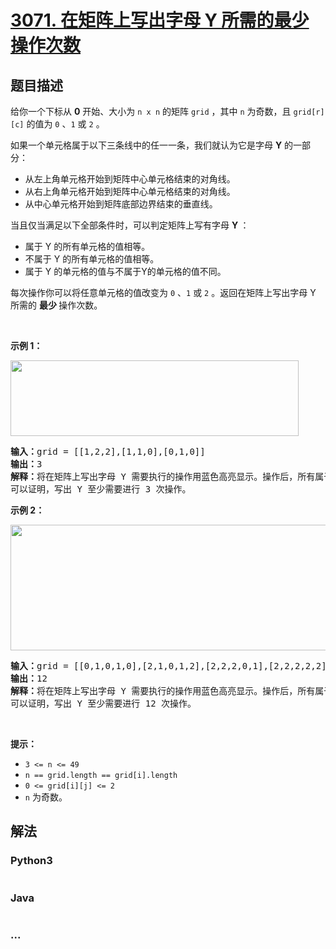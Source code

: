 # [3071. 在矩阵上写出字母 Y 所需的最少操作次数](https://leetcode.cn/problems/minimum-operations-to-write-the-letter-y-on-a-grid)



## 题目描述

<!-- 这里写题目描述 -->

<p>给你一个下标从 <strong>0</strong> 开始、大小为 <code>n x n</code> 的矩阵 <code>grid</code> ，其中 <code>n</code> 为奇数，且 <code>grid[r][c]</code> 的值为 <code>0</code> 、<code>1</code> 或 <code>2</code> 。</p>

<p>如果一个单元格属于以下三条线中的任一一条，我们就认为它是字母 <strong>Y</strong> 的一部分：</p>

<ul>
	<li>从左上角单元格开始到矩阵中心单元格结束的对角线。</li>
	<li>从右上角单元格开始到矩阵中心单元格结束的对角线。</li>
	<li>从中心单元格开始到矩阵底部边界结束的垂直线。</li>
</ul>

<p>当且仅当满足以下全部条件时，可以判定矩阵上写有字母 <strong>Y </strong>：</p>

<ul>
	<li>属于 Y 的所有单元格的值相等。</li>
	<li>不属于 Y 的所有单元格的值相等。</li>
	<li>属于 Y 的单元格的值与不属于Y的单元格的值不同。</li>
</ul>

<p>每次操作你可以将任意单元格的值改变为 <code>0</code> 、<code>1</code> 或 <code>2</code> 。返回在矩阵上写出字母 Y 所需的 <strong>最少 </strong>操作次数。</p>

<p>&nbsp;</p>

<p><strong class="example">示例 1：</strong></p>
<img alt="" src="https://assets.leetcode.com/uploads/2024/01/22/y2.png" style="width: 461px; height: 121px;" />
<pre>
<strong>输入：</strong>grid = [[1,2,2],[1,1,0],[0,1,0]]
<strong>输出：</strong>3
<strong>解释：</strong>将在矩阵上写出字母 Y 需要执行的操作用蓝色高亮显示。操作后，所有属于 Y 的单元格（加粗显示）的值都为 1 ，而不属于 Y 的单元格的值都为 0 。
可以证明，写出 Y 至少需要进行 3 次操作。
</pre>

<p><strong class="example">示例 2：</strong></p>
<img alt="" src="https://assets.leetcode.com/uploads/2024/01/22/y3.png" style="width: 701px; height: 201px;" />
<pre>
<strong>输入：</strong>grid = [[0,1,0,1,0],[2,1,0,1,2],[2,2,2,0,1],[2,2,2,2,2],[2,1,2,2,2]]
<strong>输出：</strong>12
<strong>解释：</strong>将在矩阵上写出字母 Y 需要执行的操作用蓝色高亮显示。操作后，所有属于 Y 的单元格（加粗显示）的值都为 0 ，而不属于 Y 的单元格的值都为 2 。
可以证明，写出 Y 至少需要进行 12 次操作。
</pre>

<p>&nbsp;</p>

<p><strong>提示：</strong></p>

<ul>
	<li><code>3 &lt;= n &lt;= 49</code></li>
	<li><code>n == grid.length == grid[i].length</code></li>
	<li><code>0 &lt;= grid[i][j] &lt;= 2</code></li>
	<li><code>n</code> 为奇数。</li>
</ul>


## 解法

<!-- 这里可写通用的实现逻辑 -->

<!-- tabs:start -->

### **Python3**

<!-- 这里可写当前语言的特殊实现逻辑 -->

```python

```

### **Java**

<!-- 这里可写当前语言的特殊实现逻辑 -->

```java

```

### **...**

```

```

<!-- tabs:end -->
